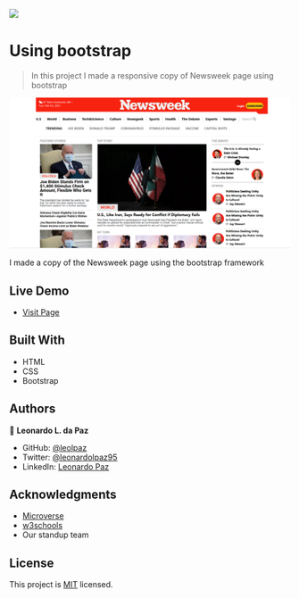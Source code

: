 

![](https://img.shields.io/badge/Microverse-blueviolet)

# Using bootstrap

> In this project I made a responsive copy of Newsweek page using bootstrap

![screenshot](https://github.com/leolpaz/Using-Bootstrap/blob/features2/app_screenshot.png)

I made a copy of the Newsweek page using the bootstrap framework

## Live Demo

- [Visit Page](https://raw.githack.com/leolpaz/using-bootstrap/features2/index.html)

## Built With

- HTML
- CSS
- Bootstrap

## Authors

👤 **Leonardo L. da Paz**

- GitHub: [@leolpaz](https://github.com/leolpaz)
- Twitter: [@leonardolpaz95](https://twitter.com/leonardolpaz95)
- LinkedIn: [Leonardo Paz](https://www.linkedin.com/in/leonardo-paz-a925611b5/)

## Acknowledgments

- [Microverse](https://www.microverse.org)
- [w3schools](https://www.w3schools.com)
- Our standup team

## License
  <p>This project is <a href="LICENSE">MIT</a> licensed.</p>

